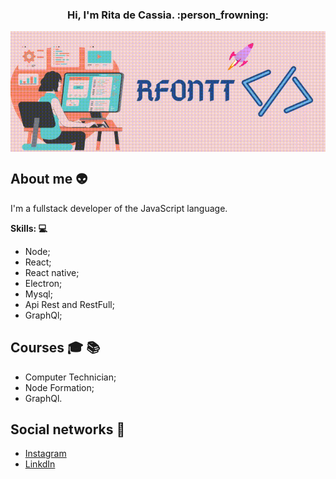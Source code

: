 <h3 align="center"> Hi, I'm Rita de Cassia. :person_frowning: </h3>

<img align="center" src="./logo-profile.gif" alt="img-profile"/>

## About me :alien:
I'm a fullstack developer of the JavaScript language.

**Skills: :computer:**

- Node;
- React;
- React native;
- Electron;
- Mysql;
- Api Rest and RestFull;
- GraphQl;


## Courses :mortar_board: :books:

- Computer Technician;
- Node Formation;
- GraphQl.

## Social networks :busts_in_silhouette:

- [Instagram](https://www.instagram.com/rfontt/)
- [LinkdIn](https://www.linkedin.com/in/rita-de-cassia-fontenele-oliveira-5333751a3/)
